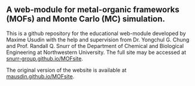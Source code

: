 ## A web-module for metal-organic frameworks (MOFs) and Monte Carlo (MC) simulation.
This is a github repository for the educational web-module developed by Maxime Usudin with the help and supervision from Dr. Yongchul G. Chung and Prof. Randall Q. Snurr of the Department of Chemical and Biological Engineering at Northwestern University. 
The full site may be accessed at [snurr-group.github.io/MOFsite](http://snurr-group.github.io/MOFsite).

The original version of the website is available at [mausdin.github.io/MOFsite](http://mausdin.github.io/MOFsite).
